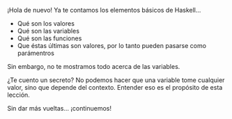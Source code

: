 ¡Hola de nuevo! Ya te contamos los elementos básicos de Haskell...

* Qué son los valores
* Qué son las variables
* Qué son las funciones
* Que éstas últimas son valores, por lo tanto pueden pasarse como parámentros

Sin embargo, no te mostramos todo acerca de las variables.

¿Te cuento un secreto? No podemos hacer que una variable tome cualquier valor, sino que depende del contexto. Entender eso es el propósito de esta lección.

Sin dar más vueltas... ¡continuemos!